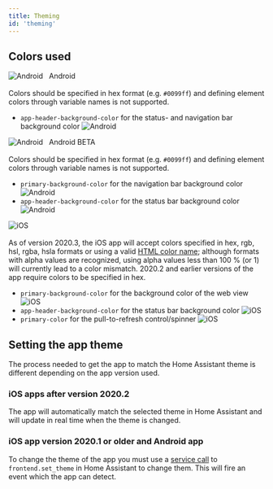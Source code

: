 ```yaml
---
title: Theming
id: 'theming'
---
```


## Colors used

![Android](/assets/android.svg) &nbsp; Android<br /><br />
Colors should be specified in hex format (e.g. `#0099ff`) and defining element colors through variable names is not supported.
- `app-header-background-color` for the status- and navigation bar background color ![Android](/assets/android.svg)

![Android](/assets/android.svg) &nbsp; Android <span class="beta">BETA</span><br /><br />
Colors should be specified in hex format (e.g. `#0099ff`) and defining element colors through variable names is not supported.
- `primary-background-color` for the navigation bar background color ![Android](/assets/android.svg)
- `app-header-background-color` for the status bar background color ![Android](/assets/android.svg)

![iOS](/assets/iOS.svg)<br /><br />
As of version 2020.3, the iOS app will accept colors specified in hex, rgb, hsl, rgba, hsla formats or using a valid [HTML color name](https://www.w3schools.com/colors/colors_names.asp); although formats with alpha values are recognized, using alpha values less than 100 % (or 1) will currently lead to a color mismatch. 2020.2 and earlier versions of the app require colors to be specified in hex.
- `primary-background-color` for the background color of the web view ![iOS](/assets/iOS.svg)
- `app-header-background-color` for the status bar background color ![iOS](/assets/iOS.svg)
- `primary-color` for the pull-to-refresh control/spinner ![iOS](/assets/iOS.svg)

## Setting the app theme

The process needed to get the app to match the Home Assistant theme is different depending on the app version used.

### iOS apps after version 2020.2

The app will automatically match the selected theme in Home Assistant and will update in real time when the theme is changed.

### iOS app version 2020.1 or older and Android app

To change the theme of the app you must use a [service call](https://www.home-assistant.io/docs/scripts/service-calls/) to `frontend.set_theme` in Home Assistant to change them. This will fire an event which the app can detect.
